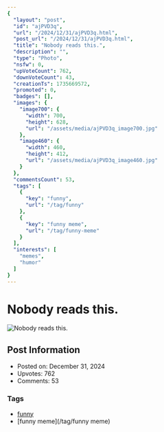 ```yaml
---
{
  "layout": "post",
  "id": "ajPVD3q",
  "url": "/2024/12/31/ajPVD3q.html",
  "post_url": "/2024/12/31/ajPVD3q.html",
  "title": "Nobody reads this.",
  "description": "",
  "type": "Photo",
  "nsfw": 0,
  "upVoteCount": 762,
  "downVoteCount": 43,
  "creationTs": 1735669572,
  "promoted": 0,
  "badges": [],
  "images": {
    "image700": {
      "width": 700,
      "height": 628,
      "url": "/assets/media/ajPVD3q_image700.jpg"
    },
    "image460": {
      "width": 460,
      "height": 412,
      "url": "/assets/media/ajPVD3q_image460.jpg"
    }
  },
  "commentsCount": 53,
  "tags": [
    {
      "key": "funny",
      "url": "/tag/funny"
    },
    {
      "key": "funny meme",
      "url": "/tag/funny-meme"
    }
  ],
  "interests": [
    "memes",
    "humor"
  ]
}
---
```


# Nobody reads this.

![Nobody reads this.](/assets/media/ajPVD3q_image700.jpg)

## Post Information

- Posted on: December 31, 2024
- Upvotes: 762
- Comments: 53

### Tags

- [funny](/tag/funny)
- [funny meme](/tag/funny meme)
